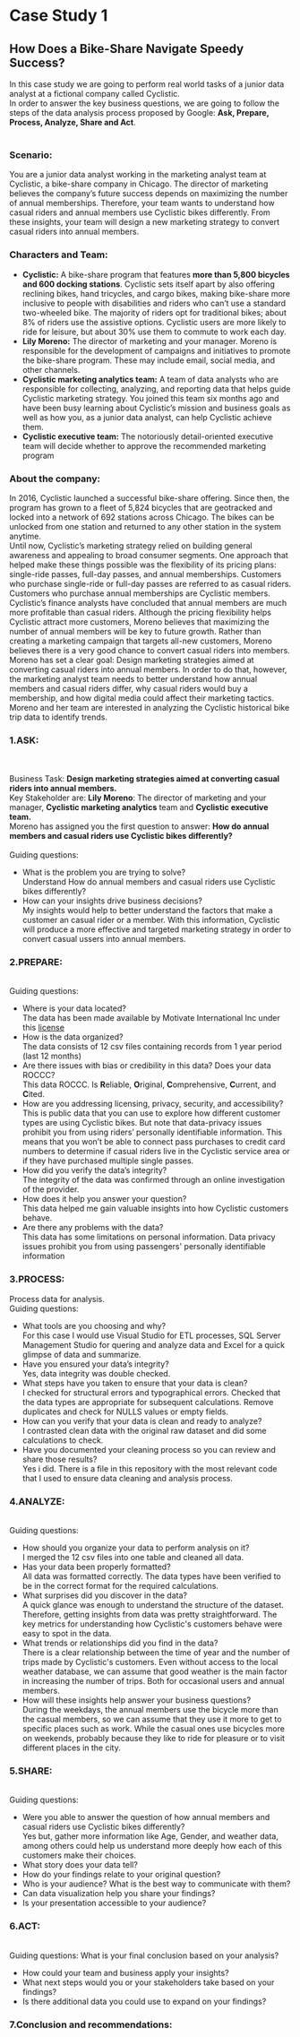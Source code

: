 # Case Study 1
## How Does a Bike-Share Navigate Speedy Success?
In this case study we are going to perform real world tasks of a junior data analyst at a fictional company called Cyclistic.
<br>In order to answer the key business questions, we are going to follow the steps of the data analysis process proposed by Google: <b>Ask, Prepare, Process, Analyze, Share and Act</b>.
<br>
<br>
### Scenario:
You are a junior data analyst working in the marketing analyst team at Cyclistic, a bike-share company in Chicago. The director
of marketing believes the company’s future success depends on maximizing the number of annual memberships. Therefore,
your team wants to understand how casual riders and annual members use Cyclistic bikes differently. From these insights,
your team will design a new marketing strategy to convert casual riders into annual members.

### Characters and Team:
* <b>Cyclistic:</b> A bike-share program that features <b>more than 5,800 bicycles and 600 docking stations</b>. Cyclistic sets itself
apart by also offering reclining bikes, hand tricycles, and cargo bikes, making bike-share more inclusive to people with
disabilities and riders who can’t use a standard two-wheeled bike. The majority of riders opt for traditional bikes; about
8% of riders use the assistive options. Cyclistic users are more likely to ride for leisure, but about 30% use them to
commute to work each day.
* <b>Lily Moreno:</b> The director of marketing and your manager. Moreno is responsible for the development of campaigns
and initiatives to promote the bike-share program. These may include email, social media, and other channels.
* <b>Cyclistic marketing analytics team:</b> A team of data analysts who are responsible for collecting, analyzing, and
reporting data that helps guide Cyclistic marketing strategy. You joined this team six months ago and have been busy
learning about Cyclistic’s mission and business goals as well as how you, as a junior data analyst, can help Cyclistic
achieve them.
* <b>Cyclistic executive team:</b> The notoriously detail-oriented executive team will decide whether to approve the
recommended marketing program

### About the company:
In 2016, Cyclistic launched a successful bike-share offering. Since then, the program has grown to a fleet of 5,824 bicycles that
are geotracked and locked into a network of 692 stations across Chicago. The bikes can be unlocked from one station and
returned to any other station in the system anytime.
<br>Until now, Cyclistic’s marketing strategy relied on building general awareness and appealing to broad consumer segments.
One approach that helped make these things possible was the flexibility of its pricing plans: single-ride passes, full-day passes,
and annual memberships. Customers who purchase single-ride or full-day passes are referred to as casual riders. Customers
who purchase annual memberships are Cyclistic members.
<br>Cyclistic’s finance analysts have concluded that annual members are much more profitable than casual riders. Although the
pricing flexibility helps Cyclistic attract more customers, Moreno believes that maximizing the number of annual members will
be key to future growth. Rather than creating a marketing campaign that targets all-new customers, Moreno believes there is a
very good chance to convert casual riders into members.
<br>Moreno has set a clear goal: Design marketing strategies aimed at converting casual riders into annual members. In order to
do that, however, the marketing analyst team needs to better understand how annual members and casual riders differ, why
casual riders would buy a membership, and how digital media could affect their marketing tactics. Moreno and her team are
interested in analyzing the Cyclistic historical bike trip data to identify trends.

### 1.ASK:
<br><br>Business Task: <b>Design marketing strategies aimed at converting casual riders into annual members.</b>
<br>Key Stakeholder are: <b>Lily Moreno</b>: The director of marketing and your manager, <b>Cyclistic marketing analytics</b> team and <b>Cyclistic executive team.</b>
<br>Moreno has assigned you the first question to answer: <b>How do annual members and casual riders use Cyclistic bikes
differently?</b>
<br>
<br>Guiding questions:
* What is the problem you are trying to solve?
<br>Understand How do annual members and casual riders use Cyclistic bikes differently?
* How can your insights drive business decisions?
<br>My insights would help to better understand the factors that make a customer an casual rider or a member. With this information, Cyclistic will produce a more effective and targeted marketing strategy in order to convert casual ussers into annual members.

### 2.PREPARE:
<br>Guiding questions:
* Where is your data located?
<br>The data has been made available by
Motivate International Inc under this <a href="https://ride.divvybikes.com/data-license-agreement">license</a>
* How is the data organized?
<br>The data consists of 12 csv files containing records from 1 year period (last 12 months)
* Are there issues with bias or credibility in this data? Does your data ROCCC?
<br>This data ROCCC. Is <b>R</b>eliable, <b>O</b>riginal, <b>C</b>omprehensive, <b>C</b>urrent, and <b>C</b>ited.</br>
* How are you addressing licensing, privacy, security, and accessibility?
<br>This is public data that you can use to explore how different customer types are
using Cyclistic bikes. But note that data-privacy issues prohibit you from using riders’ personally identifiable information. This
means that you won’t be able to connect pass purchases to credit card numbers to determine if casual riders live in the
Cyclistic service area or if they have purchased multiple single passes.
* How did you verify the data’s integrity?
<br>The integrity of the data was confirmed through an online investigation of the provider.
* How does it help you answer your question?
<br>This data helped me gain valuable insights into how Cyclistic customers behave.
* Are there any problems with the data?
<br>This data has some limitations on personal information. Data privacy issues prohibit you from using passengers' personally identifiable information

### 3.PROCESS:
Process data for analysis.
<br>Guiding questions:
* What tools are you choosing and why?
<br>For this case I would use Visual Studio for ETL processes, SQL Server Management Studio for quering and analyze data and Excel for a quick glimpse of data and summarize.
* Have you ensured your data’s integrity?
<br>Yes, data integrity was double checked.
* What steps have you taken to ensure that your data is clean?
<br>I checked for structural errors and typographical errors. Checked that the data types are appropriate for subsequent calculations. Remove duplicates and check for NULLS values or empty fields.
* How can you verify that your data is clean and ready to analyze?
<br>I contrasted clean data with the original raw dataset and did some calculations to check.
* Have you documented your cleaning process so you can review and share those results?
<br>Yes i did. There is a file in this repository with the most relevant code that I used to ensure data cleaning and analysis process.

### 4.ANALYZE:
<br>Guiding questions:
* How should you organize your data to perform analysis on it?
<br>I merged the 12 csv files into one table and cleaned all data.
* Has your data been properly formatted?
<br>All data was formatted correctly. The data types have been verified to be in the correct format for the required calculations.
* What surprises did you discover in the data?
<br>A quick glance was enough to understand the structure of the dataset. Therefore, getting insights from data was pretty straightforward. The key metrics for understanding how Cyclistic's customers behave were easy to spot in the data.
* What trends or relationships did you find in the data?
<br>There is a clear relationship between the time of year and the number of trips made by Cyclistic's customers. Even without access to the local weather database, we can assume that good weather is the main factor in increasing the number of trips. Both for occasional users and annual members.
* How will these insights help answer your business questions?
<br>During the weekdays, the annual members use the bicycle more than the casual members, so we can assume that they use it more to get to specific places such as work. While the casual ones use bicycles more on weekends, probably because they like to ride for pleasure or to visit different places in the city.

### 5.SHARE:
<br>Guiding questions:
* Were you able to answer the question of how annual members and casual riders use Cyclistic bikes differently?
<br>Yes but, gather more information like Age, Gender, and weather data, among others could help us understand more deeply how each of this customers make their choices.
* What story does your data tell?
* How do your findings relate to your original question?
* Who is your audience? What is the best way to communicate with them?
* Can data visualization help you share your findings?
* Is your presentation accessible to your audience?

### 6.ACT:
<br>Guiding questions:
What is your final conclusion based on your analysis?
* How could your team and business apply your insights?
* What next steps would you or your stakeholders take based on your findings?
* Is there additional data you could use to expand on your findings?

### 7.Conclusion and recommendations:
